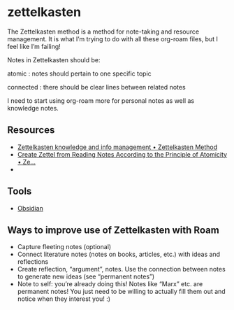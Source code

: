 # zettelkasten

The Zettelkasten method is a method for note-taking and resource management. It is what I&rsquo;m trying to do with all these org-roam files, but I feel like I&rsquo;m failing!

Notes in Zettelkasten should be:

atomic
: notes should pertain to one specific topic

connected
: there should be clear lines between related notes

I need to start using org-roam more for personal notes as well as knowledge notes.


## Resources

-   [Zettelkasten knowledge and info management • Zettelkasten Method](https://zettelkasten.de)
-   [Create Zettel from Reading Notes According to the Principle of Atomicity • Ze&#x2026;](https://zettelkasten.de/posts/create-zettel-from-reading-notes/)
-   


## Tools

-   [Obsidian](https://obsidian.md/)


## Ways to improve use of Zettelkasten with Roam

-   Capture fleeting notes (optional)
-   Connect literature notes (notes on books, articles, etc.) with ideas and reflections
-   Create reflection, &ldquo;argument&rdquo;, notes. Use the connection between notes to generate new ideas (see &ldquo;permanent notes&rdquo;)
-   Note to self: you&rsquo;re already doing this! Notes like &ldquo;Marx&rdquo; etc. are permanent notes! You just need to be willing to actually fill them out and notice when they interest you! :)
